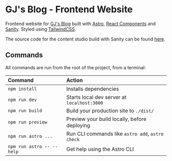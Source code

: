 # GJ's Blog - Frontend Website

Frontend website for [GJ's Blog](https://blog.gjtiquia.com/) built with [Astro](https://docs.astro.build), [React Components](https://docs.astro.build/en/core-concepts/framework-components/) and [Sanity](https://www.sanity.io/). Styled using [TailwindCSS](https://docs.astro.build/en/guides/integrations-guide/tailwind/).

The source code for the content studio build with Sanity can be found [here](https://github.com/gjtiquia/blog-studio).

## Commands

All commands are run from the root of the project, from a terminal:

| Command                   | Action                                           |
| :------------------------ | :----------------------------------------------- |
| `npm install`             | Installs dependencies                            |
| `npm run dev`             | Starts local dev server at `localhost:3000`      |
| `npm run build`           | Build your production site to `./dist/`          |
| `npm run preview`         | Preview your build locally, before deploying     |
| `npm run astro ...`       | Run CLI commands like `astro add`, `astro check` |
| `npm run astro -- --help` | Get help using the Astro CLI                     |

